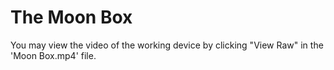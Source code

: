 # The Moon Box
You may view the video of the working device by clicking "View Raw" in the 'Moon Box.mp4' file.
